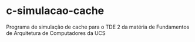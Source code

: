 # c-simulacao-cache
Programa de simulação de cache para o TDE 2 da matéria de Fundamentos de Arquitetura de Computadores da UCS
